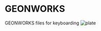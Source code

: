 # GEONWORKS
GEONWORKS files for keyboarding
![plate](https://github.com/GHv4/GEONWORKS/assets/108226982/37dd946b-731b-4d1c-b4e3-373da7b4f157)
